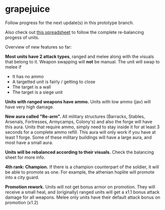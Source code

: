 # grapejuice
Follow progress for the next update(s) in this prototype branch.

Also check out [this spreadsheet](https://docs.google.com/spreadsheets/d/1g1GSy4thCCHUi5xWPgrDzG91Ty0kjowU_7ZluccuqoA/) to follow the complete re-balancing progess of units.

Overview of new features so far:

**Most units have 2 attack types**, ranged and melee along with the visuals that belong to it. Weapon swapping will **not** be manual. 
The unit will swap to melee if 
- It has no ammo
- A targetted unit is fairly / getting to close
- The target is a wall
- The target is a siege unit

**Units with ranged weapons have ammo.** Units with low ammo (jav) will have very high damage.

**New aura called "Re-arm".** All military structures (Barracks, Stables, Arsenals, Fortresses, Armycamps, Colony's) and also the forge will have this aura. Units that require ammo, simply need to stay inside it for at least 3 seconds for a complete ammo refill. This aura will only work if you have at least 1 forge. Some of these military buildings will have a large aura, and most have a small aura.

**Units will be rebalanced according to their visuals.** Check the balancing sheet for more info.

**4th rank: Champion.** If there is a champion counterpart of the soldier, it will be able to promote as one. For example, the athenian hoplite will promote into a city guard.

**Promotion rework.** Units will not get bonus armor on promotion. They will receive a small heal, and (originally) ranged units will get a x1.1 bonus attack damage for all weapons. Melee only units have their default attack bonus on promotion (x1.2)
